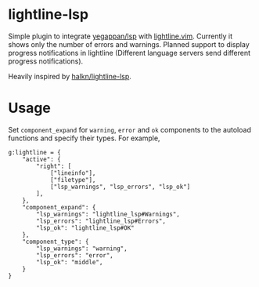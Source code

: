 # lightline-lsp

Simple plugin to integrate [yegappan/lsp](https://github.com/yegappan/lsp) with [lightline.vim](https://github.com/itchyny/lightline.vim).
Currently it shows only the number of errors and warnings.
Planned support to display progress notifications in lightline (Different language servers send different progress notifications).

Heavily inspired by [halkn/lightline-lsp](https://github.com/halkn/lightline-lsp).

# Usage

Set `component_expand` for `warning`, `error` and `ok` components to the autoload functions and specify their types.
For example,
```
g:lightline = {
	"active": {
		"right": [
			["lineinfo"],
			["filetype"],
			["lsp_warnings", "lsp_errors", "lsp_ok"]
		],
	},
	"component_expand": {
		"lsp_warnings": "lightline_lsp#Warnings",
		"lsp_errors": "lightline_lsp#Errors",
		"lsp_ok": "lightline_lsp#OK"
	},
	"component_type": {
		"lsp_warnings": "warning",
		"lsp_errors": "error",
		"lsp_ok": "middle",
	}
}
```
